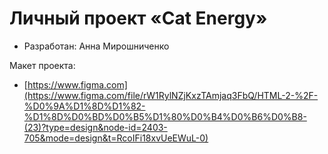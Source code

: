 # Личный проект «Cat Energy»

* Разработан: Анна Мирошниченко

Макет проекта:

- [https://www.figma.com](https://www.figma.com/file/rW1RylNZjKxzTAmjaq3FbQ/HTML-2-%2F-%D0%9A%D1%8D%D1%82-%D1%8D%D0%BD%D0%B5%D1%80%D0%B4%D0%B6%D0%B8-(23)?type=design&node-id=2403-705&mode=design&t=RcoIFi18xvUeEWuL-0)

